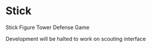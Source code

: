 Stick
=====

Stick Figure Tower Defense Game

Development will be halted to work on scouting interface

